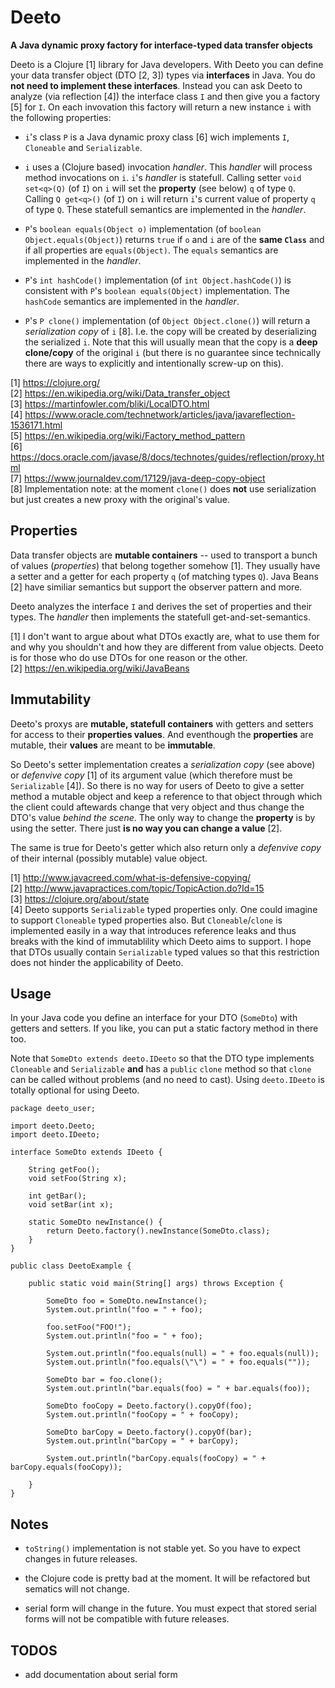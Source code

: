 # Deeto

__A Java dynamic proxy factory for interface-typed data transfer objects__

Deeto is a Clojure [1] library for Java developers. With Deeto you can
define your data transfer object (DTO [2, 3]) types via __interfaces__
in Java. You do __not need to implement these interfaces__. Instead
you can ask Deeto to analyze (via reflection [4]) the interface class
`I` and then give you a factory [5] for `I`. On each invovation this
factory will return a new instance `i` with the following properties:

* `i`'s class `P` is a Java dynamic proxy class [6] wich implements
  `I`, `Cloneable` and `Serializable`.

* `i` uses a (Clojure based) invocation _handler_. This _handler_ will
  process method invocations on `i`. `i`'s _handler_ is
  statefull. Calling setter `void set<q>(Q)` (of `I`) on `i` will set
  the __property__ (see below) `q` of type `Q`. Calling `Q get<q>()`
  (of `I`) on `i` will return `i`'s current value of property `q` of
  type `Q`. These statefull semantics are implemented in the
  _handler_.

* `P`'s `boolean equals(Object o)` implementation (of `boolean
  Object.equals(Object)`) returns `true` if `o` and `i` are of the
  __same `Class`__ and if all properties are `equals(Object)`. The
  `equals` semantics are implemented in the _handler_.

* `P`'s `int hashCode()` implementation (of `int Object.hashCode()`)
  is consistent with `P`'s `boolean equals(Object)`
  implementation. The `hashCode` semantics are implemented in the
  _handler_.

* `P`'s `P clone()` implementation (of `Object Object.clone()`) will
  return a _serialization copy_ of `i` [8]. I.e. the copy will be
  created by deserializing the serialized `i`. Note that this will
  usually mean that the copy is a __deep clone/copy__ of the original
  `i` (but there is no guarantee since technically there are ways to
  explicitly and intentionally screw-up on this).

[1] https://clojure.org/  
[2] https://en.wikipedia.org/wiki/Data_transfer_object  
[3] https://martinfowler.com/bliki/LocalDTO.html  
[4] https://www.oracle.com/technetwork/articles/java/javareflection-1536171.html  
[5] https://en.wikipedia.org/wiki/Factory_method_pattern  
[6] https://docs.oracle.com/javase/8/docs/technotes/guides/reflection/proxy.html  
[7] https://www.journaldev.com/17129/java-deep-copy-object  
[8] Implementation note: at the moment `clone()` does __not__ use
    serialization but just creates a new proxy with the original's
    value.

## Properties

Data transfer objects are __mutable containers__ -- used to transport
a bunch of values (_properties_) that belong together somehow
[1]. They usually have a setter and a getter for each property `q` (of
matching types `Q`). Java Beans [2] have similiar semantics but
support the observer pattern and more.

Deeto analyzes the interface `I` and derives the set of properties and
their types. The _handler_ then implements the statefull
get-and-set-semantics.

[1] I don't want to argue about what DTOs exactly are, what to use
  them for and why you shouldn't and how they are different from value
  objects. Deeto is for those who do use DTOs for one reason or
  the other.  
[2] https://en.wikipedia.org/wiki/JavaBeans

## Immutability

Deeto's proxys are __mutable, statefull containers__ with getters and
setters for access to their __properties values__. And eventhough the
__properties__ are mutable, their __values__ are meant to be
__immutable__.

So Deeto's setter implementation creates a _serialization copy_ (see
above) or _defenvive copy_ [1] of its argument value (which therefore
must be `Serializable` [4]). So there is no way for users of Deeto to
give a setter method a mutable object and keep a reference to that
object through which the client could aftewards change that very
object and thus change the DTO's value _behind the scene_. The only
way to change the __property__ is by using the setter. There just __is
no way you can change a value__ [2].

The same is true for Deeto's getter which also return only a
_defenvive copy_ of their internal (possibly mutable) value
object.

[1] http://www.javacreed.com/what-is-defensive-copying/  
[2] http://www.javapractices.com/topic/TopicAction.do?Id=15  
[3] https://clojure.org/about/state  
[4] Deeto supports `Serializable` typed properties only. One could
  imagine to support `Cloneable` typed properties also. But
  `Cloneable`/`clone` is implemented easily in a way that introduces
  reference leaks and thus breaks with the kind of immutablility which
  Deeto aims to support. I hope that DTOs usually contain
  `Serializable` typed values so that this restriction does not hinder
  the applicability of Deeto.

## Usage

In your Java code you define an interface for your DTO (`SomeDto`)
with getters and setters. If you like, you can put a static factory
method in there too.

Note that `SomeDto extends deeto.IDeeto` so that the DTO type
implements `Cloneable` and `Serializable` __and__ has a `public`
`clone` method so that `clone` can be called without problems (and no
need to cast). Using `deeto.IDeeto` is totally optional for using
Deeto.

	package deeto_user;

	import deeto.Deeto;
	import deeto.IDeeto;

	interface SomeDto extends IDeeto {

        String getFoo();
		void setFoo(String x);

		int getBar();
		void setBar(int x);

		static SomeDto newInstance() {
			return Deeto.factory().newInstance(SomeDto.class);
		}
	}

	public class DeetoExample {

		public static void main(String[] args) throws Exception {

			SomeDto foo = SomeDto.newInstance();
			System.out.println("foo = " + foo);

			foo.setFoo("FOO!");
			System.out.println("foo = " + foo);

			System.out.println("foo.equals(null) = " + foo.equals(null));
			System.out.println("foo.equals(\"\") = " + foo.equals(""));

			SomeDto bar = foo.clone();
			System.out.println("bar.equals(foo) = " + bar.equals(foo));

			SomeDto fooCopy = Deeto.factory().copyOf(foo);
			System.out.println("fooCopy = " + fooCopy);

			SomeDto barCopy = Deeto.factory().copyOf(bar);
			System.out.println("barCopy = " + barCopy);

			System.out.println("barCopy.equals(fooCopy) = " + barCopy.equals(fooCopy));

		}
	}

## Notes

* `toString()` implementation is not stable yet. So you have to expect
  changes in future releases.

* the Clojure code is pretty bad at the moment. It will be refactored
  but sematics will not change.

* serial form will change in the future. You must expect that stored
  serial forms will not be compatible with future releases.

## TODOS

* add documentation about serial form
